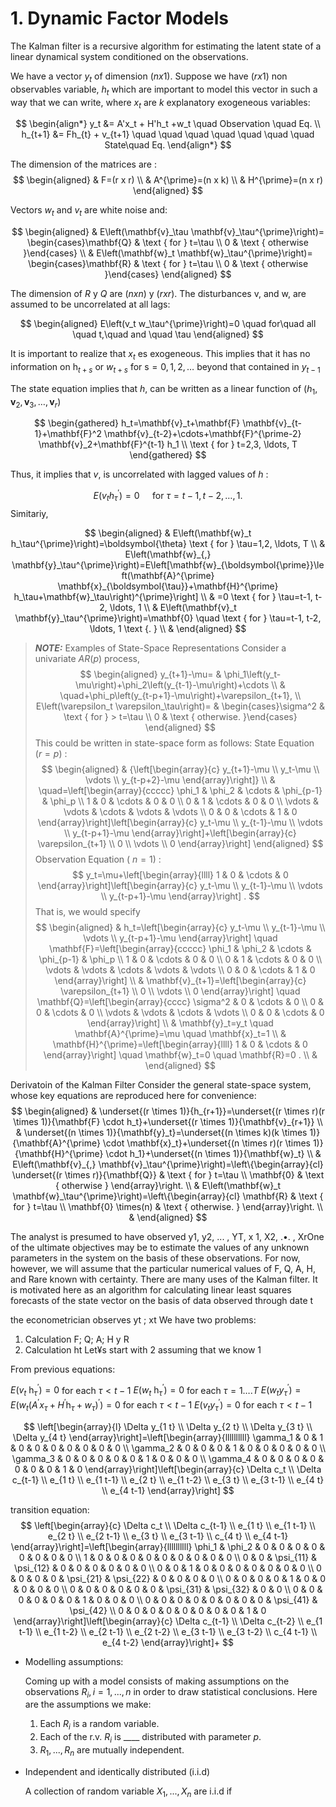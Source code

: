 # 1. Dynamic Factor Models

The Kalman filter is a recursive algorithm for estimating the latent state of a linear dynamical system conditioned on the observations.

We have a vector $y_t$ of dimension $(n x 1)$. Suppose we have $(r x 1)$ non observables variable, $h_t$ which are important to model this vector in such a way that we can write, where $x_t$ are $k$ explanatory exogeneous variables:

$$
\begin{align*}
y_t &= A'x_t + H'h_t +w_t  \quad Observation \quad Eq. \\
h_{t+1} &= Fh_{t} + v_{t+1}  \quad \quad \quad \quad \quad \quad \quad State\quad Eq.
\end{align*}
$$

The dimension of the matrices are :
$$
\begin{aligned}
& F=(r x r) \\
& A^{\prime}=(n x k) \\
& H^{\prime}=(n x r)
\end{aligned}
$$

Vectors $w_t$ and $v_t$ are white noise and:

$$
\begin{aligned}
& E\left(\mathbf{v}_\tau \mathbf{v}_\tau^{\prime}\right)= \begin{cases}\mathbf{Q} & \text { for } t=\tau \\
0 & \text { otherwise }\end{cases} \\
& E\left(\mathbf{w}_t \mathbf{w}_\tau^{\prime}\right)= \begin{cases}\mathbf{R} & \text { for } t=\tau \\
0 & \text { otherwise }\end{cases}
\end{aligned}
$$

The dimension of $R$ y $Q$ are $(n x n)$ y $(r x r)$. The disturbances
v, and w, are assumed to be uncorrelated at all lags:

$$
\begin{aligned}
E\left(v_t w_\tau^{\prime}\right)=0 \quad for\quad all \quad t,\quad and \quad \tau
\end{aligned}
$$

It is important to realize that $x_t$ es exogeneous. This implies that it has no information on $\mathrm{h}_{t+s}$ or $w_{t+s}$ for $\mathrm{s}=0,1,2, \ldots$ beyond that contained in $y_{t-1}$

The state equation implies that $h$, can be written as a linear function of $\left( h_1,  \mathbf{v}_2, \mathbf{v}_3, \ldots, \mathbf{v}_r\right)$


$$
\begin{gathered}
h_t=\mathbf{v}_t+\mathbf{F} \mathbf{v}_{t-1}+\mathbf{F}^2 \mathbf{v}_{t-2}+\cdots+\mathbf{F}^{\prime-2} \mathbf{v}_2+\mathbf{F}^{t-1} h_1 \\
\text { for } t=2,3, \ldots, T
\end{gathered}
$$

Thus, it implies that $v$, is uncorrelated with lagged values of $h$ :

$$
E\left(v_t h_\tau^{\prime}\right)=0 \quad \text { for } \tau=t-1, t-2, \ldots, 1 .
$$
Simitariy,

$$
\begin{aligned}
& E\left(\mathbf{w}_t h_\tau^{\prime}\right)=\boldsymbol{\theta} \text { for } \tau=1,2, \ldots, T \\
& E\left(\mathbf{w}_{,} \mathbf{y}_\tau^{\prime}\right)=E\left[\mathbf{w}_{\boldsymbol{\prime}}\left(\mathbf{A}^{\prime} \mathbf{x}_{\boldsymbol{\tau}}+\mathbf{H}^{\prime} h_\tau+\mathbf{w}_\tau\right)^{\prime}\right] \\
& =0 \text { for } \tau=t-1, t-2, \ldots, 1 \\
& E\left(\mathbf{v}_t \mathbf{y}_\tau^{\prime}\right)=\mathbf{0} \quad \text { for } \tau=t-1, t-2, \ldots, 1 \text {. } \\
&
\end{aligned}
$$




> **_NOTE:_**  Examples of State-Space Representations
> Consider a univariate $A R(p)$ process,
> $$
> \begin{aligned}
> y_{t+1}-\mu= & \phi_1\left(y_t-\mu\right)+\phi_2\left(y_{t-1}-\mu\right)+\cdots \\
> & \quad+\phi_p\left(y_{t-p+1}-\mu\right)+\varepsilon_{t+1}, \\
> E\left(\varepsilon_t \varepsilon_\tau\right)= & \begin{cases}\sigma^2 & \text { for } > t=\tau \\
> 0 & \text { otherwise. }\end{cases}
> \end{aligned}
> $$
> This could be written in state-space form as follows:
> State Equation $(r=p)$ :
> $$
> \begin{aligned}
& {\left[\begin{array}{c}
y_{t+1}-\mu \\
y_t-\mu \\
\vdots \\
y_{t-p+2}-\mu
\end{array}\right]} \\
& \quad=\left[\begin{array}{ccccc}
\phi_1 & \phi_2 & \cdots & \phi_{p-1} & \phi_p \\
1 & 0 & \cdots & 0 & 0 \\
0 & 1 & \cdots & 0 & 0 \\
\vdots & \vdots & \cdots & \vdots & \vdots \\
0 & 0 & \cdots & 1 & 0
\end{array}\right]\left[\begin{array}{c}
y_t-\mu \\
y_{t-1}-\mu \\
\vdots \\
y_{t-p+1}-\mu
\end{array}\right]+\left[\begin{array}{c}
\varepsilon_{t+1} \\
0 \\
\vdots \\
0
\end{array}\right]
\end{aligned}
$$
> Observation Equation ( $n=1)$ :
> $$
y_t=\mu+\left[\begin{array}{llll}
1 & 0 & \cdots & 0
\end{array}\right]\left[\begin{array}{c}
y_t-\mu \\
y_{t-1}-\mu \\
\vdots \\
y_{t-p+1}-\mu
\end{array}\right] .
$$
> That is, we would specify
> $$
\begin{aligned}
& h_t=\left[\begin{array}{c}
y_t-\mu \\
y_{t-1}-\mu \\
\vdots \\
y_{t-p+1}-\mu
\end{array}\right] \quad \mathbf{F}=\left[\begin{array}{ccccc}
\phi_1 & \phi_2 & \cdots & \phi_{p-1} & \phi_p \\
1 & 0 & \cdots & 0 & 0 \\
0 & 1 & \cdots & 0 & 0 \\
\vdots & \vdots & \cdots & \vdots & \vdots \\
0 & 0 & \cdots & 1 & 0
\end{array}\right] \\
& \mathbf{v}_{t+1}=\left[\begin{array}{c}
\varepsilon_{t+1} \\
0 \\
\vdots \\
0
\end{array}\right] \quad \mathbf{Q}=\left[\begin{array}{cccc}
\sigma^2 & 0 & \cdots & 0 \\
0 & 0 & \cdots & 0 \\
\vdots & \vdots & \cdots & \vdots \\
0 & 0 & \cdots & 0
\end{array}\right] \\
& \mathbf{y}_t=y_t \quad \mathbf{A}^{\prime}=\mu \quad \mathbf{x}_t=1 \\
& \mathbf{H}^{\prime}=\left[\begin{array}{llll}
1 & 0 & \cdots & 0
\end{array}\right] \quad \mathbf{w}_t=0 \quad \mathbf{R}=0 . \\
&
\end{aligned}
$$


Derivatoin of the Kalman Filter
Consider the general state-space system, whose key equations are reproduced here for convenience:
$$
\begin{aligned}
& \underset{(r \times 1)}{h_{r+1}}=\underset{(r \times r)(r \times 1)}{\mathbf{F} \cdot h_t}+\underset{(r \times 1)}{\mathbf{v}_{r+1}} \\
& \underset{(n \times 1)}{\mathbf{y}_t}=\underset{(n \times k)(k \times 1)}{\mathbf{A}^{\prime} \cdot \mathbf{x}_t}+\underset{(n \times r)(r \times 1)}{\mathbf{H}^{\prime} \cdot h_1}+\underset{(n \times 1)}{\mathbf{w}_t} \\
& E\left(\mathbf{v}_{,} \mathbf{v}_\tau^{\prime}\right)=\left\{\begin{array}{cl}
\underset{(r \times r)}{\mathbf{Q}} & \text { for } t=\tau \\
\mathbf{0} & \text { otherwise }
\end{array}\right. \\
& E\left(\mathbf{w}_t \mathbf{w}_\tau^{\prime}\right)=\left\{\begin{array}{cl}
\mathbf{R} & \text { for } t=\tau \\
\mathbf{0} \times(n) & \text { otherwise. }
\end{array}\right. \\
&
\end{aligned}
$$


The analyst is presumed to have observed y1, y2, ... , YT, x 1, X2, .•. , XrOne of the ultimate objectives may be to estimate the values of any unknown
parameters in the system on the basis of these observations. For now, however,
we will assume that the particular numerical values of F, Q, A, H, and Rare known
with certainty. There are many uses of the Kalman filter. It is motivated here as an algorithm for calculating linear least squares forecasts of the state vector on the basis of data observed through date t


the econometrician observes yt
; xt
We have two problems:
1) Calculation F; Q; A; H y R
2) Calculation ht
Let¥s start with 2 assuming that we know 1



From previous equations:

$E\left(v_t \mathrm{~h}_\tau^{\prime}\right)=0$ for each $\tau<t-1$
$E\left(w_t \mathrm{~h}_\tau^{\prime}\right)=0$ for each $\tau=1 \ldots . T$
$E\left(w_t y_\tau^{\prime}\right)=E\left(w_t\left(A^{\prime} x_\tau+H^{\prime} \mathrm{h}_\tau+w_\tau\right)^{\prime}\right)=0$ for each $\tau<t-1$
$E\left(v_t y_\tau^{\prime}\right)=0$ for each $\tau<t-1$





$$
\left[\begin{array}{l}
\Delta y_{1 t} \\
\Delta y_{2 t} \\
\Delta y_{3 t} \\
\Delta y_{4 t}
\end{array}\right]=\left[\begin{array}{llllllllll}
\gamma_1 & 0 & 1 & 0 & 0 & 0 & 0 & 0 & 0 & 0 \\
\gamma_2 & 0 & 0 & 0 & 1 & 0 & 0 & 0 & 0 & 0 \\
\gamma_3 & 0 & 0 & 0 & 0 & 0 & 1 & 0 & 0 & 0 \\
\gamma_4 & 0 & 0 & 0 & 0 & 0 & 0 & 0 & 1 & 0
\end{array}\right]\left[\begin{array}{c}
\Delta c_t \\
\Delta c_{t-1} \\
e_{1 t} \\
e_{1 t-1} \\
e_{2 t} \\
e_{1 t-2} \\
e_{3 t} \\
e_{3 t-1} \\
e_{4 t} \\
e_{4 t-1}
\end{array}\right]
$$


transition equation:
$$
\left[\begin{array}{c}
\Delta c_t \\
\Delta c_{t-1} \\
e_{1 t} \\
e_{1 t-1} \\
e_{2 t} \\
e_{2 t-1} \\
e_{3 t} \\
e_{3 t-1} \\
c_{4 t} \\
e_{4 t-1}
\end{array}\right]=\left[\begin{array}{llllllllll}
\phi_1 & \phi_2 & 0 & 0 & 0 & 0 & 0 & 0 & 0 & 0 \\
1 & 0 & 0 & 0 & 0 & 0 & 0 & 0 & 0 & 0 \\
0 & 0 & \psi_{11} & \psi_{12} & 0 & 0 & 0 & 0 & 0 & 0 \\
0 & 0 & 1 & 0 & 0 & 0 & 0 & 0 & 0 & 0 \\
0 & 0 & 0 & 0 & \psi_{21} & \psi_{22} & 0 & 0 & 0 & 0 \\
0 & 0 & 0 & 0 & 1 & 0 & 0 & 0 & 0 & 0 \\
0 & 0 & 0 & 0 & 0 & 0 & \psi_{31} & \psi_{32} & 0 & 0 \\
0 & 0 & 0 & 0 & 0 & 0 & 1 & 0 & 0 & 0 \\
0 & 0 & 0 & 0 & 0 & 0 & 0 & 0 & \psi_{41} & \psi_{42} \\
0 & 0 & 0 & 0 & 0 & 0 & 0 & 0 & 1 & 0
\end{array}\right]\left[\begin{array}{c}
\Delta c_{t-1} \\
\Delta c_{t-2} \\
e_{1 t-1} \\
e_{1 t-2} \\
e_{2 t-1} \\
e_{2 t-2} \\
e_{3 t-1} \\
e_{3 t-2} \\
c_{4 t-1} \\
e_{4 t-2}
\end{array}\right]+
$$


* Modelling assumptions:

  Coming up with a model consists of making assumptions on the observations $R_i, i = 1, . . . ,n$ in order to draw statistical conclusions. Here are the assumptions we make:

  1. Each $R_i$ is a random variable.
  2. Each of the r.v. $R_i$ is ____ distributed with parameter $p$.
  3. $R_1, ..., R_n$ are mutually independent.

* Independent and identically distributed (i.i.d)

  A collection of random variable $X_1, ...,X_n$ are i.i.d if 
